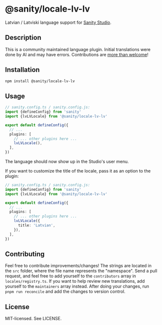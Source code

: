 # @sanity/locale-lv-lv

Latvian / Latviski language support for [Sanity Studio](https://www.sanity.io/).

## Description

This is a community maintained language plugin. Initial translations were done by AI and may have errors. Contributions are [more than welcome](#contributing)!

## Installation

```sh
npm install @sanity/locale-lv-lv
```

## Usage

```ts
// sanity.config.ts / sanity.config.js:
import {defineConfig} from 'sanity'
import {lvLVLocale} from '@sanity/locale-lv-lv'

export default defineConfig({
  // ...
  plugins: [
    // ... other plugins here ...
    lvLVLocale(),
  ],
})
```

The language should now show up in the Studio's user menu.

If you want to customize the title of the locale, pass it as an option to the plugin:

```ts
// sanity.config.ts / sanity.config.js:
import {defineConfig} from 'sanity'
import {lvLVLocale} from '@sanity/locale-lv-lv'

export default defineConfig({
  // ...
  plugins: [
    // ... other plugins here ...
    lvLVLocale({
      title: 'Latvian',
    }),
  ],
})
```

## Contributing

Feel free to contribute improvements/changes! The strings are located in the `src` folder, where the file name represents the "namespace". Send a pull request, and feel free to add yourself to the `contributors` array in `locales/registry.ts`. If you want to help review new translations, add yourself to the `maintainers` array instead. After doing your changes, run `pnpm run reconcile` and add the changes to version control.

## License

MIT-licensed. See LICENSE.
